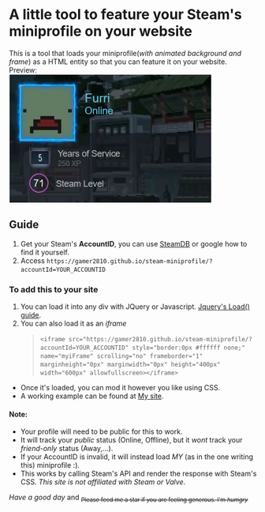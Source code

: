# A little tool to feature your Steam's miniprofile on your website 
This is a tool that loads your miniprofile(*with animated background and frame*) as a HTML entity so that you can feature it on your website.  
Preview:  
![Preview GIF](preview.gif)

## Guide

1. Get your Steam's **AccountID**, you can use [SteamDB](https://steamdb.info/calculator/) or google how to find it yourself.
2. Access `https://gamer2810.github.io/steam-miniprofile/?accountId=YOUR_ACCOUNTID`

### To add this to your site
1.   You can load it into any div with JQuery or Javascript. [Jquery's Load() guide](https://www.tutorialspoint.com/How-to-load-external-HTML-into-a-div-using-jQuery).
2.  You can also load it as an _iframe_  
    >   `<iframe src="https://gamer2810.github.io/steam-miniprofile/?accountId=YOUR_ACCOUNTID" style="border:0px #ffffff none;" name="myiFrame" scrolling="no" frameborder="1" marginheight="0px" marginwidth="0px" height="400px" width="600px" allowfullscreen></iframe>`
-   Once it's loaded, you can mod it however you like using CSS.
-   A working example can be found at [My site](https://gamer2810.github.io/prologue/).


#### Note:
- Your profile will need to be public for this to work.
- It will track your _public_ status (Online, Offline), but it *wont* track your _friend-only_ status (Away,...).  
- If your AccountID is invalid, it will instead load *MY* (as in the one writing this) miniprofile :).
- This works by calling Steam's API and render the response with Steam's CSS. *This site is not affiliated with Steam or Valve*.

*_Have a good day_*  and
<sub>~~Please feed me a star if you are feeling generous. I'm _humgry_~~</sub>

